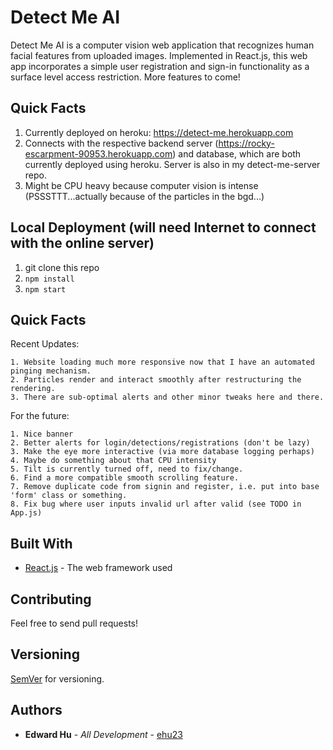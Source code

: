 # Detect Me AI

Detect Me AI is a computer vision web application that recognizes human facial features from uploaded images. Implemented in React.js, this web app incorporates a simple user registration and sign-in functionality as a surface level access restriction. More features to come!

## Quick Facts

1. Currently deployed on heroku: https://detect-me.herokuapp.com
2. Connects with the respective backend server (https://rocky-escarpment-90953.herokuapp.com) and database, which are both currently deployed using heroku.
Server is also in my detect-me-server repo.
3. Might be CPU heavy because computer vision is intense (PSSSTTT...actually because of the particles in the bgd...)

## Local Deployment (will need Internet to connect with the online server)

1. git clone this repo
2. `npm install`
3. `npm start`

## Quick Facts

Recent Updates:
```
1. Website loading much more responsive now that I have an automated pinging mechanism.
2. Particles render and interact smoothly after restructuring the rendering.
3. There are sub-optimal alerts and other minor tweaks here and there.
```

For the future:
```
1. Nice banner
2. Better alerts for login/detections/registrations (don't be lazy)
3. Make the eye more interactive (via more database logging perhaps)
4. Maybe do something about that CPU intensity
5. Tilt is currently turned off, need to fix/change.
6. Find a more compatible smooth scrolling feature.
7. Remove duplicate code from signin and register, i.e. put into base 'form' class or something.
8. Fix bug where user inputs invalid url after valid (see TODO in App.js)
```

## Built With

* [React.js](https://reactjs.org) - The web framework used

## Contributing

Feel free to send pull requests!

## Versioning

[SemVer](http://semver.org/) for versioning.

## Authors

* **Edward Hu** - *All Development* - [ehu23](https://github.com/ehu23)

